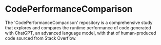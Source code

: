 # CodePerformanceComparison
The 'CodePerformanceComparison' repository is a comprehensive study that explores and compares the runtime performance of code generated with ChatGPT, an advanced language model, with that of human-produced code sourced from Stack Overflow.
